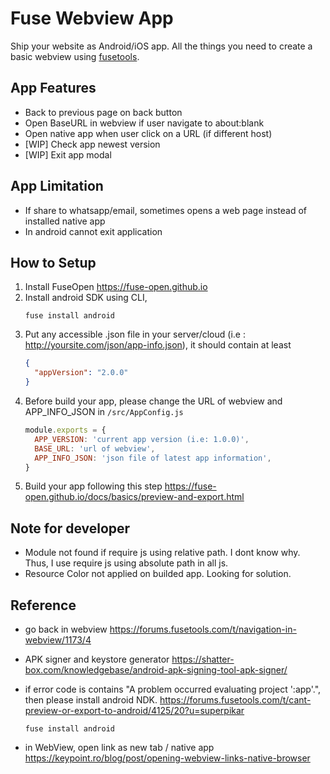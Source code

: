 # Fuse Webview App
Ship your website as Android/iOS app. All the things you need to create a basic webview using [fusetools](https://fuse-open.github.io).

## App Features 
- Back to previous page on back button
- Open BaseURL in webview if user navigate to about:blank
- Open native app when user click on a URL (if different host)
- [WIP] Check app newest version
- [WIP] Exit app modal

## App Limitation
- If share to whatsapp/email, sometimes opens a web page instead of installed native app
- In android cannot exit application


## How to Setup
1. Install FuseOpen https://fuse-open.github.io
2. Install android SDK using CLI,  
    ```
    fuse install android
    ```
3. Put any accessible .json file in your server/cloud (i.e : http://yoursite.com/json/app-info.json), it should contain at least 
    ```json
    {
      "appVersion": "2.0.0"
    }
    ```
3. Before build your app, please change the URL of webview and  APP_INFO_JSON in `/src/AppConfig.js`
    ```js
    module.exports = {
      APP_VERSION: 'current app version (i.e: 1.0.0)',
      BASE_URL: 'url of webview',
      APP_INFO_JSON: 'json file of latest app information',
    }
    ```
4. Build your app following this step https://fuse-open.github.io/docs/basics/preview-and-export.html


## Note for developer
- Module not found if require js using relative path. I dont know why. Thus, I use require js using absolute path in all js.
- Resource Color not applied on builded app. Looking for solution.

## Reference
- go back in webview 
  https://forums.fusetools.com/t/navigation-in-webview/1173/4
- APK signer and keystore generator https://shatter-box.com/knowledgebase/android-apk-signing-tool-apk-signer/
- if error code is contains "A problem occurred evaluating project ':app'.", then please install android NDK. https://forums.fusetools.com/t/cant-preview-or-export-to-android/4125/20?u=superpikar 

  ```fuse install android``` 
- in WebView, open link as new tab / native app https://keypoint.ro/blog/post/opening-webview-links-native-browser 
